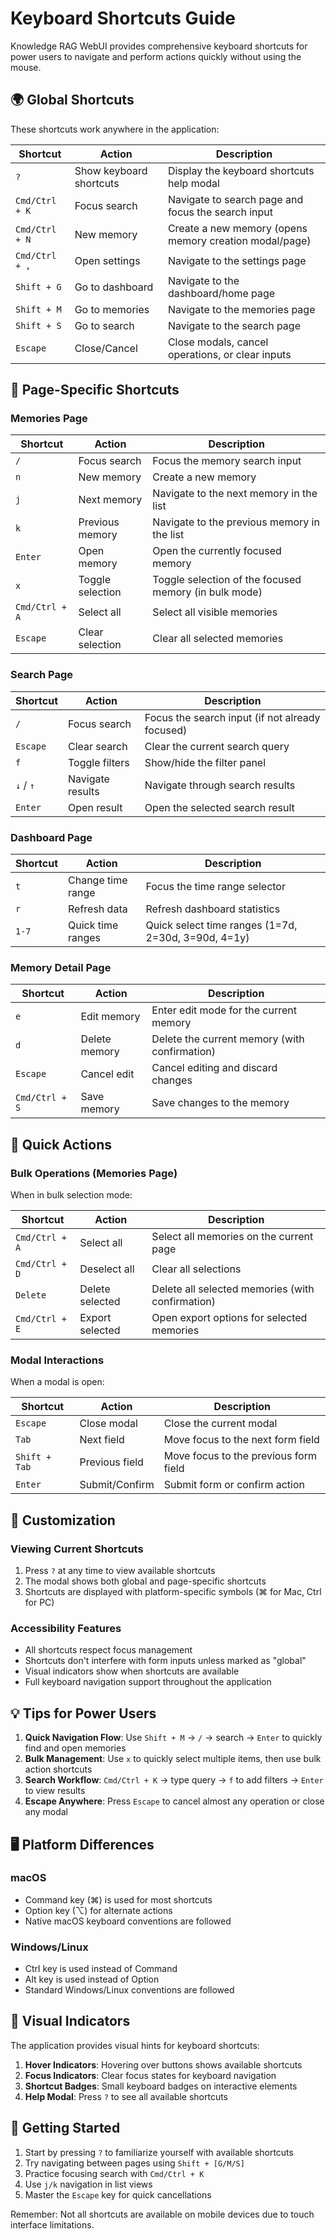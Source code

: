 # Keyboard Shortcuts Guide

Knowledge RAG WebUI provides comprehensive keyboard shortcuts for power users to navigate and perform actions quickly without using the mouse.

## 🌍 Global Shortcuts

These shortcuts work anywhere in the application:

| Shortcut | Action | Description |
|----------|--------|-------------|
| `?` | Show keyboard shortcuts | Display the keyboard shortcuts help modal |
| `Cmd/Ctrl + K` | Focus search | Navigate to search page and focus the search input |
| `Cmd/Ctrl + N` | New memory | Create a new memory (opens memory creation modal/page) |
| `Cmd/Ctrl + ,` | Open settings | Navigate to the settings page |
| `Shift + G` | Go to dashboard | Navigate to the dashboard/home page |
| `Shift + M` | Go to memories | Navigate to the memories page |
| `Shift + S` | Go to search | Navigate to the search page |
| `Escape` | Close/Cancel | Close modals, cancel operations, or clear inputs |

## 📝 Page-Specific Shortcuts

### Memories Page

| Shortcut | Action | Description |
|----------|--------|-------------|
| `/` | Focus search | Focus the memory search input |
| `n` | New memory | Create a new memory |
| `j` | Next memory | Navigate to the next memory in the list |
| `k` | Previous memory | Navigate to the previous memory in the list |
| `Enter` | Open memory | Open the currently focused memory |
| `x` | Toggle selection | Toggle selection of the focused memory (in bulk mode) |
| `Cmd/Ctrl + A` | Select all | Select all visible memories |
| `Escape` | Clear selection | Clear all selected memories |

### Search Page

| Shortcut | Action | Description |
|----------|--------|-------------|
| `/` | Focus search | Focus the search input (if not already focused) |
| `Escape` | Clear search | Clear the current search query |
| `f` | Toggle filters | Show/hide the filter panel |
| `↓` / `↑` | Navigate results | Navigate through search results |
| `Enter` | Open result | Open the selected search result |

### Dashboard Page

| Shortcut | Action | Description |
|----------|--------|-------------|
| `t` | Change time range | Focus the time range selector |
| `r` | Refresh data | Refresh dashboard statistics |
| `1-7` | Quick time ranges | Quick select time ranges (1=7d, 2=30d, 3=90d, 4=1y) |

### Memory Detail Page

| Shortcut | Action | Description |
|----------|--------|-------------|
| `e` | Edit memory | Enter edit mode for the current memory |
| `d` | Delete memory | Delete the current memory (with confirmation) |
| `Escape` | Cancel edit | Cancel editing and discard changes |
| `Cmd/Ctrl + S` | Save memory | Save changes to the memory |

## 🎯 Quick Actions

### Bulk Operations (Memories Page)

When in bulk selection mode:

| Shortcut | Action | Description |
|----------|--------|-------------|
| `Cmd/Ctrl + A` | Select all | Select all memories on the current page |
| `Cmd/Ctrl + D` | Deselect all | Clear all selections |
| `Delete` | Delete selected | Delete all selected memories (with confirmation) |
| `Cmd/Ctrl + E` | Export selected | Open export options for selected memories |

### Modal Interactions

When a modal is open:

| Shortcut | Action | Description |
|----------|--------|-------------|
| `Escape` | Close modal | Close the current modal |
| `Tab` | Next field | Move focus to the next form field |
| `Shift + Tab` | Previous field | Move focus to the previous form field |
| `Enter` | Submit/Confirm | Submit form or confirm action |

## 🔧 Customization

### Viewing Current Shortcuts

1. Press `?` at any time to view available shortcuts
2. The modal shows both global and page-specific shortcuts
3. Shortcuts are displayed with platform-specific symbols (⌘ for Mac, Ctrl for PC)

### Accessibility Features

- All shortcuts respect focus management
- Shortcuts don't interfere with form inputs unless marked as "global"
- Visual indicators show when shortcuts are available
- Full keyboard navigation support throughout the application

## 💡 Tips for Power Users

1. **Quick Navigation Flow**: Use `Shift + M` → `/` → search → `Enter` to quickly find and open memories
2. **Bulk Management**: Use `x` to quickly select multiple items, then use bulk action shortcuts
3. **Search Workflow**: `Cmd/Ctrl + K` → type query → `f` to add filters → `Enter` to view results
4. **Escape Anywhere**: Press `Escape` to cancel almost any operation or close any modal

## 🖥️ Platform Differences

### macOS
- Command key (⌘) is used for most shortcuts
- Option key (⌥) for alternate actions
- Native macOS keyboard conventions are followed

### Windows/Linux
- Ctrl key is used instead of Command
- Alt key is used instead of Option
- Standard Windows/Linux conventions are followed

## 🎨 Visual Indicators

The application provides visual hints for keyboard shortcuts:

1. **Hover Indicators**: Hovering over buttons shows available shortcuts
2. **Focus Indicators**: Clear focus states for keyboard navigation
3. **Shortcut Badges**: Small keyboard badges on interactive elements
4. **Help Modal**: Press `?` to see all available shortcuts

## 🚀 Getting Started

1. Start by pressing `?` to familiarize yourself with available shortcuts
2. Try navigating between pages using `Shift + [G/M/S]`
3. Practice focusing search with `Cmd/Ctrl + K`
4. Use `j/k` navigation in list views
5. Master the `Escape` key for quick cancellations

Remember: Not all shortcuts are available on mobile devices due to touch interface limitations.